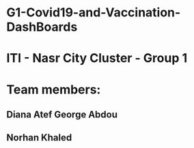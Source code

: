 # G1-Covid19-and-Vaccination-DashBoards
# ITI - Nasr City Cluster - Group 1
# Team members:
## Diana Atef George Abdou 
## Norhan Khaled
